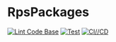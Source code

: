 # RpsPackages
[![Lint Code Base](https://github.com/Red-Papers-Studio/RpsPackages/actions/workflows/linter.yml/badge.svg)](https://github.com/Red-Papers-Studio/RpsPackages/actions/workflows/linter.yml)
[![Test](https://github.com/Red-Papers-Studio/RpsPackages/actions/workflows/test.yml/badge.svg)](https://github.com/Red-Papers-Studio/RpsPackages/actions/workflows/test.yml)
[![CI//CD](https://github.com/Red-Papers-Studio/RpsPackages/actions/workflows/main.yml/badge.svg)](https://github.com/Red-Papers-Studio/RpsPackages/actions/workflows/main.yml)


